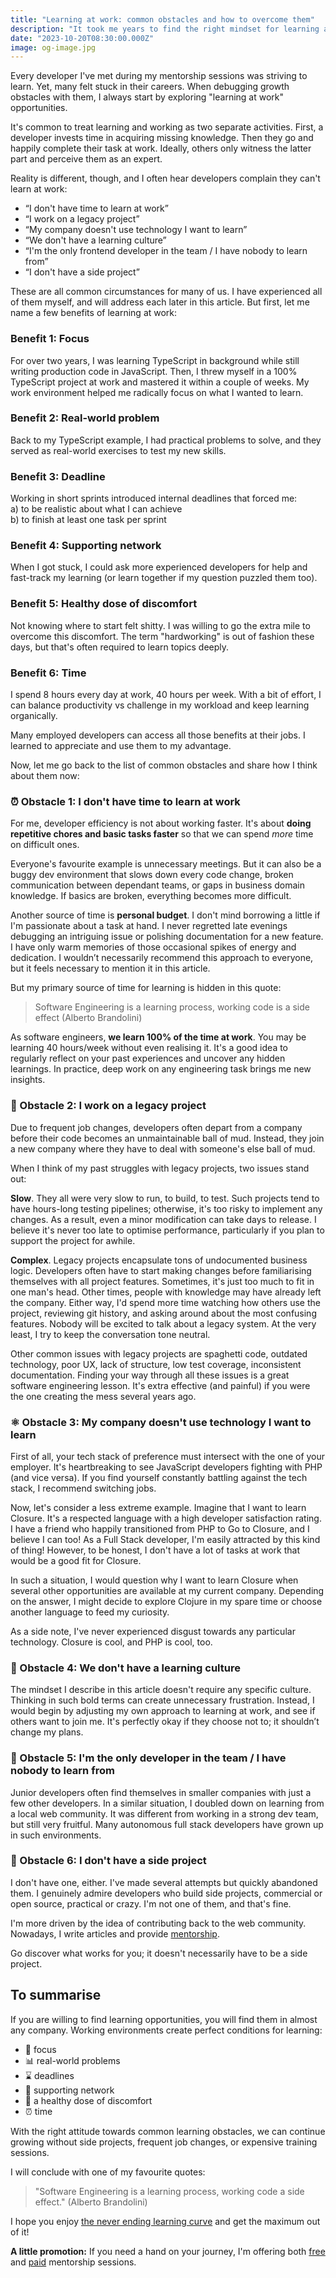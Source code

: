 ```yaml
---
title: "Learning at work: common obstacles and how to overcome them"
description: "It took me years to find the right mindset for learning at work. In this article, I share my experience and hope it will help you grow as a developer."
date: "2023-10-20T08:30:00.000Z"
image: og-image.jpg
---
```


Every developer I've met during my mentorship sessions was striving to learn. Yet, many felt stuck in their careers. When debugging growth obstacles with them, I always start by exploring "learning at work" opportunities.

It's common to treat learning and working as two separate activities. First, a developer invests time in acquiring missing knowledge. Then they go and happily complete their task at work. Ideally, others only witness the latter part and perceive them as an expert.

Reality is different, though, and I often hear developers complain they can't learn at work:

- “I don't have time to learn at work”
- “I work on a legacy project”
- “My company doesn't use technology I want to learn”
- “We don't have a learning culture”
- “I'm the only frontend developer in the team / I have nobody to learn from”
- “I don't have a side project”

These are all common circumstances for many of us. I have experienced all of them myself, and will address each later in this article. But first, let me name a few benefits of learning at work:

### Benefit 1: Focus 
For over two years, I was learning TypeScript in background while still writing production code in JavaScript. Then, I threw myself in a 100% TypeScript project at work and mastered it within a couple of weeks. My work environment helped me radically focus on what I wanted to learn.

### Benefit 2: Real-world problem
Back to my TypeScript example, I had practical problems to solve, and they served as real-world exercises to test my new skills.

### Benefit 3: Deadline
Working in short sprints introduced internal deadlines that forced me:  
a) to be realistic about what I can achieve  
b) to finish at least one task per sprint

### Benefit 4: Supporting network
When I got stuck, I could ask more experienced developers for help and fast-track my learning (or learn together if my question puzzled them too).

### Benefit 5: Healthy dose of discomfort
Not knowing where to start felt shitty. I was willing to go the extra mile to overcome this discomfort. The term "hardworking" is out of fashion these days, but that's often required to learn topics deeply.

### Benefit 6: Time
I spend 8 hours every day at work, 40 hours per week. With a bit of effort, I can balance productivity vs challenge in my workload and keep learning organically.


Many employed developers can access all those benefits at their jobs. I learned to appreciate and use them to my advantage.

Now, let me go back to the list of common obstacles and share how I think about them now:

### ⏰ Obstacle 1: I don't have time to learn at work

For me, developer efficiency is not about working faster. It's about **doing repetitive chores and basic tasks faster** so that we can spend _more_ time on difficult ones.

Everyone's favourite example is unnecessary meetings. But it can also be a buggy dev environment that slows down every code change, broken communication between dependant teams, or gaps in business domain knowledge. If basics are broken, everything becomes more difficult.

Another source of time is **personal budget**. I don't mind borrowing a little if I'm passionate about a task at hand. I never regretted late evenings debugging an intriguing issue or polishing documentation for a new feature. I have only warm memories of those occasional spikes of energy and dedication. I wouldn’t necessarily recommend this approach to everyone, but it feels necessary to mention it in this article.

But my primary source of time for learning is hidden in this quote:

>Software Engineering is a learning process, working code is a side effect (Alberto Brandolini)

As software engineers, **we learn 100% of the time at work**. You may be learning 40 hours/week without even realising it. It's a good idea to regularly reflect on your past experiences and uncover any hidden learnings. In practice, deep work on any engineering task brings me new insights.


### 💩 Obstacle 2: I work on a legacy project

Due to frequent job changes, developers often depart from a company before their code becomes an unmaintainable ball of mud. Instead, they join a new company where they have to deal with someone's else ball of mud.

When I think of my past struggles with legacy projects, two issues stand out:

**Slow**. They all were very slow to run, to build, to test. Such projects tend to have hours-long testing pipelines; otherwise, it's too risky to implement any changes. As a result, even a minor modification can take days to release. I believe it's never too late to optimise performance, particularly if you plan to support the project for awhile.

**Complex**. Legacy projects encapsulate tons of undocumented business logic. Developers often have to start making changes before familiarising themselves with all project features. Sometimes, it's just too much to fit in one man's head. Other times, people with knowledge may have already left the company. Either way, I'd spend more time watching how others use the project, reviewing git history, and asking around about the most confusing features. Nobody will be excited to talk about a legacy system. At the very least, I try to keep the conversation tone neutral.

Other common issues with legacy projects are spaghetti code, outdated technology, poor UX, lack of structure, low test coverage, inconsistent documentation. Finding your way through all these issues is a great software engineering lesson. It's extra effective (and painful) if you were the one creating the mess several years ago.

### ⚛️ Obstacle 3: My company doesn't use technology I want to learn
First of all, your tech stack of preference must intersect with the one of your employer.
It's heartbreaking to see JavaScript developers fighting with PHP (and vice versa). If you find yourself constantly battling against the tech stack, I recommend switching jobs.

Now, let's consider a less extreme example. Imagine that I want to learn Closure. It's a respected language with a high developer satisfaction rating. I have a friend who happily transitioned from PHP to Go to Closure, and I believe I can too! As a Full Stack developer, I'm easily attracted by this kind of thing! However, to be honest, I don't have a lot of tasks at work that would be a good fit for Closure.

In such a situation, I would question why I want to learn Closure when several other opportunities are available at my current company. Depending on the answer, I might decide to explore Clojure in my spare time or choose another language to feed my curiosity.

As a side note, I've never experienced disgust towards any particular technology. Closure is cool, and PHP is cool, too.

### 👺 Obstacle 4: We don't have a learning culture

The mindset I describe in this article doesn't require any specific culture. Thinking in such bold terms can create unnecessary frustration. Instead, I would begin by adjusting my own approach to learning at work, and see if others want to join me. It's perfectly okay if they choose not to; it shouldn’t change my plans.

### 🐺 Obstacle 5: I'm the only developer in the team / I have nobody to learn from

Junior developers often find themselves in smaller companies with just a few other developers.
In a similar situation, I doubled down on learning from a local web community. It was different from working in a strong dev team, but still very fruitful. Many autonomous full stack developers have grown up in such environments.

### 🧶 Obstacle 6: I don't have a side project

I don't have one, either. I've made several attempts but quickly abandoned them. I genuinely admire developers who build side projects, commercial or open source, practical or crazy. I'm not one of them, and that's fine.

I'm more driven by the idea of contributing back to the web community. Nowadays, I write articles and provide [mentorship](https://topmate.io/kalabro). 

Go discover what works for you; it doesn't necessarily have to be a side project.

## To summarise

If you are willing to find learning opportunities, you will find them in almost any company. Working environments create perfect conditions for learning:

- 🎯 focus
- 📊 real-world problems
- ⌛️ deadlines
- 🤝 supporting network
- 🤪 a healthy dose of discomfort
- ⏰ time

With the right attitude towards common learning obstacles, we can continue growing without side projects, frequent job changes, or expensive training sessions.

I will conclude with one of my favourite quotes:
> "Software Engineering is a learning process, working code a side effect." (Alberto Brandolini)

I hope you enjoy [the never ending learning curve](https://kalabro.tech/mental-health-full-stack-developers/) and get the maximum out of it! 

**A little promotion:** If you need a hand on your journey, I'm offering both [free](https://adplist.org/mentors/kate-marshalkina) and [paid](https://topmate.io/kalabro) mentorship sessions.